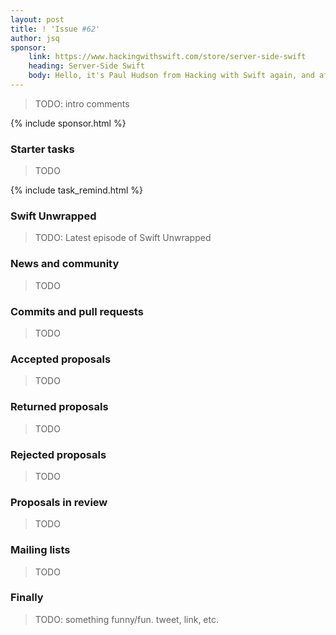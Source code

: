 ```yaml
---
layout: post
title: ! 'Issue #62'
author: jsq
sponsor:
    link: https://www.hackingwithswift.com/store/server-side-swift
    heading: Server-Side Swift
    body: Hello, it's Paul Hudson from Hacking with Swift again, and after four weeks you're probably sick of seeing me here. So, I'll cut to the chase and get out of your way &mdash; I wrote a book about Server-Side Swift, and I think you'd like it.
---
```


> TODO: intro comments

<!--excerpt-->

{% include sponsor.html %}

### Starter tasks

> TODO

{% include task_remind.html %}

### Swift Unwrapped

> TODO: Latest episode of Swift Unwrapped

### News and community

> TODO

### Commits and pull requests

> TODO

### Accepted proposals

> TODO

### Returned proposals

> TODO

### Rejected proposals

> TODO

### Proposals in review

> TODO

### Mailing lists

> TODO

### Finally

> TODO: something funny/fun. tweet, link, etc.
